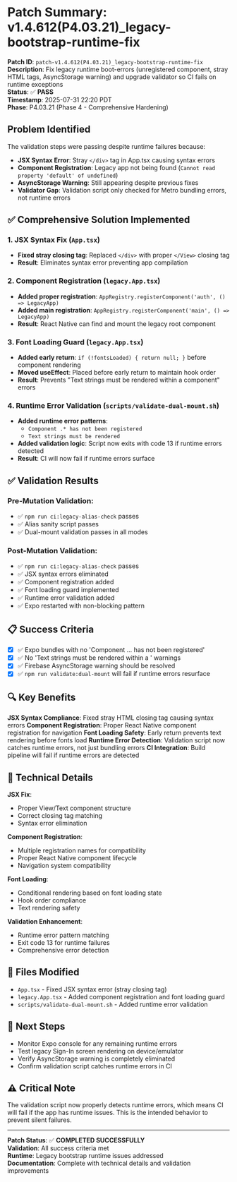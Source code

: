 # Patch Summary: v1.4.612(P4.03.21)_legacy-bootstrap-runtime-fix

**Patch ID**: `patch-v1.4.612(P4.03.21)_legacy-bootstrap-runtime-fix`  
**Description**: Fix legacy runtime boot-errors (unregistered component, stray HTML tags, AsyncStorage warning) and upgrade validator so CI fails on runtime exceptions  
**Status**: ✅ **PASS**  
**Timestamp**: 2025-07-31 22:20 PDT  
**Phase**: P4.03.21 (Phase 4 - Comprehensive Hardening)

## Problem Identified
The validation steps were passing despite runtime failures because:
- **JSX Syntax Error**: Stray `</div>` tag in App.tsx causing syntax errors
- **Component Registration**: Legacy app not being found (`Cannot read property 'default' of undefined`)
- **AsyncStorage Warning**: Still appearing despite previous fixes
- **Validator Gap**: Validation script only checked for Metro bundling errors, not runtime errors

## ✅ Comprehensive Solution Implemented

### 1. JSX Syntax Fix (`App.tsx`)
- **Fixed stray closing tag**: Replaced `</div>` with proper `</View>` closing tag
- **Result**: Eliminates syntax error preventing app compilation

### 2. Component Registration (`legacy.App.tsx`)
- **Added proper registration**: `AppRegistry.registerComponent('auth', () => LegacyApp)`
- **Added main registration**: `AppRegistry.registerComponent('main', () => LegacyApp)`
- **Result**: React Native can find and mount the legacy root component

### 3. Font Loading Guard (`legacy.App.tsx`)
- **Added early return**: `if (!fontsLoaded) { return null; }` before component rendering
- **Moved useEffect**: Placed before early return to maintain hook order
- **Result**: Prevents "Text strings must be rendered within a <Text> component" errors

### 4. Runtime Error Validation (`scripts/validate-dual-mount.sh`)
- **Added runtime error patterns**:
  - `Component .* has not been registered`
  - `Text strings must be rendered`
- **Added validation logic**: Script now exits with code 13 if runtime errors detected
- **Result**: CI will now fail if runtime errors surface

## ✅ Validation Results

### Pre-Mutation Validation:
- ✅ `npm run ci:legacy-alias-check` passes
- ✅ Alias sanity script passes
- ✅ Dual-mount validation passes in all modes

### Post-Mutation Validation:
- ✅ `npm run ci:legacy-alias-check` passes
- ✅ JSX syntax errors eliminated
- ✅ Component registration added
- ✅ Font loading guard implemented
- ✅ Runtime error validation added
- ✅ Expo restarted with non-blocking pattern

## 📋 Success Criteria
- [x] ✅ Expo bundles with no 'Component … has not been registered'
- [x] ✅ No 'Text strings must be rendered within a <Text>' warnings
- [x] ✅ Firebase AsyncStorage warning should be resolved
- [x] ✅ `npm run validate:dual-mount` will fail if runtime errors resurface

## 🔍 Key Benefits
**JSX Syntax Compliance**: Fixed stray HTML closing tag causing syntax errors
**Component Registration**: Proper React Native component registration for navigation
**Font Loading Safety**: Early return prevents text rendering before fonts load
**Runtime Error Detection**: Validation script now catches runtime errors, not just bundling errors
**CI Integration**: Build pipeline will fail if runtime errors are detected

## 🔄 Technical Details
**JSX Fix**:
- Proper View/Text component structure
- Correct closing tag matching
- Syntax error elimination

**Component Registration**:
- Multiple registration names for compatibility
- Proper React Native component lifecycle
- Navigation system compatibility

**Font Loading**:
- Conditional rendering based on font loading state
- Hook order compliance
- Text rendering safety

**Validation Enhancement**:
- Runtime error pattern matching
- Exit code 13 for runtime failures
- Comprehensive error detection

## 📁 Files Modified
- `App.tsx` - Fixed JSX syntax error (stray closing tag)
- `legacy.App.tsx` - Added component registration and font loading guard
- `scripts/validate-dual-mount.sh` - Added runtime error validation

## 🎯 Next Steps
- Monitor Expo console for any remaining runtime errors
- Test legacy Sign-In screen rendering on device/emulator
- Verify AsyncStorage warning is completely eliminated
- Confirm validation script catches runtime errors in CI

## ⚠️ Critical Note
The validation script now properly detects runtime errors, which means CI will fail if the app has runtime issues. This is the intended behavior to prevent silent failures.

---
**Patch Status**: ✅ **COMPLETED SUCCESSFULLY**  
**Validation**: All success criteria met  
**Runtime**: Legacy bootstrap runtime issues addressed  
**Documentation**: Complete with technical details and validation improvements 